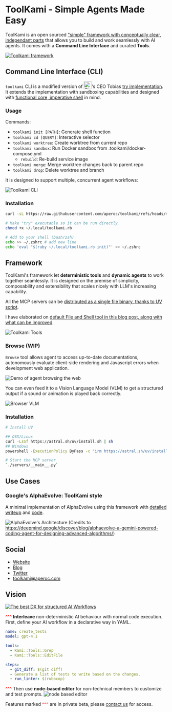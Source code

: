 # ToolKami - Simple Agents Made Easy

ToolKami is an open sourced ["simple" framework with conceptually clear, independant parts](https://www.youtube.com/watch?v=SxdOUGdseq4) that allows you to build and work seamlessly with AI agents. It comes with a **Command Line Interface** and curated **Tools**.

[![Toolkami framework](images/framework.png)](https://toolkami.com)

## Command Line Interface (CLI)

`toolkami` CLI is a modified version of <img src="https://img.logo.dev/shopify.com?token=pk_EgJ9qk0vTlaOIkXy9RR0sg" alt="Shopify" height="24px" style="vertical-align: text-bottom;"></img>'s CEO Tobias [try implementation](https://github.com/tobi/try). It extends the implementation with sandboxing capabilities and designed with [functional core, imperative shell](https://www.destroyallsoftware.com/talks/boundaries) in mind.

### Usage

Commands:

* `toolkami init [PATH]`: Generate shell function
* `toolkami cd [QUERY]`: Interactive selector
* `toolkami worktree`: Create worktree from current repo
* `toolkami sandbox`: Run Docker sandbox from .toolkami/docker-compose.yml
  * `rebuild`: Re-build service image 
* `toolkami merge`: Merge worktree changes back to parent repo
* `toolkami drop`: Delete worktree and branch

It is designed to support multiple, concurrent agent workflows:

![Toolkami CLI](images/cli.png)

### Installation
```bash
curl -sL https://raw.githubusercontent.com/aperoc/toolkami/refs/heads/main/toolkami.rb > ~/.local/toolkami.rb

# Make "try" executable so it can be run directly
chmod +x ~/.local/toolkami.rb

# Add to your shell (bash/zsh)
echo >> ~/.zshrc # add new line
echo 'eval "$(ruby ~/.local/toolkami.rb init)"' >> ~/.zshrc
```

## Framework

ToolKami's framework let **deterministic tools** and **dynamic agents** to work together seamlessly. It is designed on the premise of simplicity, composability and extensibility that scales nicely with LLM's increasing capability.

All the MCP servers can be [distributed as a single file binary, thanks to UV script](https://blog.toolkami.com/mcp-server-in-a-file/).

I have elaborated on [default File and Shell tool in this blog post, along with what can be improved](https://blog.toolkami.com/openai-codex-tools/).

![Toolkami Tools](images/tools.png)

### Browse (WIP)

`Browse` tool allows agent to access up-to-date documentations, autonomously evaluate client-side rendering and Javascript errors when development web application.

![Demo of agent browsing the web](images/agent-demo.gif)

You can even feed it to a Vision Language Model (VLM) to get a structured output if a sound or animation is played back correctly.

![Browser VLM](images/vlm.png)

### Installation
```bash
# Install UV

## OSX/Linux
curl -LsSf https://astral.sh/uv/install.sh | sh
## Windows
powershell -ExecutionPolicy ByPass -c "irm https://astral.sh/uv/install.ps1 | iex"

# Start the MCP server
`./servers/__main__.py`
```

## Use Cases

### Google's AlphaEvolve: ToolKami style

A minimal implementation of AlphaEvolve using this framework with [detailed writeup](https://toolkami.com/alphaevolve-toolkami-style/) and [code](https://github.com/aperoc/toolkami/pull/5).

![AlphaEvolve's Architecture](images/alphaevolve.png)
(Credits to https://deepmind.google/discover/blog/alphaevolve-a-gemini-powered-coding-agent-for-designing-advanced-algorithms/)

## Social
- [Website](https://toolkami.com)
- [Blog](https://blog.toolkami.com/blog/)
- [Twitter](https://x.com/tool_kami)
- [toolkami@aperoc.com](mailto:toolkami@aperoc.com)

## Vision

[![The best DX for structured AI Workflows](images/hero.gif)](mailto:toolkami@aperoc.com)

<span style="color: red;">^^^</span> **Interleave** non-deterministic AI behaviour with normal code execution. First, define your AI workflow in a declarative way in YAML.
```yml
name: create_tests
model: gpt-4.1

tools:
  - Kami::Tools::Grep
  - Kami::Tools::EditFile

steps:
  - git_diff: $(git diff)
  - Generate a list of tests to write based on the changes.
  - run_linter: $(rubocop)
```

<span style="color: red;">^^^</span> Then use **node-based editor** for non-technical members to customize and test prompts.
![node based editor](images/node-editor.png)

Features marked <span style="color: red;">^^^</span> are in private beta, please [contact us](mailto:toolkami@aperoc.com) for access.